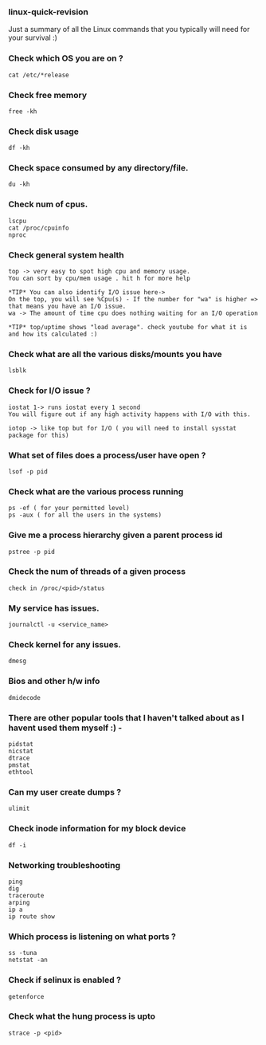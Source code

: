 ### linux-quick-revision
Just a summary of all the Linux commands that you typically will need for your survival :)


### Check which OS you are on ?
    cat /etc/*release

### Check free memory
    free -kh

### Check disk usage
    df -kh

### Check space consumed by any directory/file.
    du -kh


### Check num of cpus.
    lscpu
    cat /proc/cpuinfo
    nproc

### Check general system health
    top -> very easy to spot high cpu and memory usage.
    You can sort by cpu/mem usage . hit h for more help

    *TIP* You can also identify I/O issue here->
    On the top, you will see %Cpu(s) - If the number for "wa" is higher => that means you have an I/O issue.
    wa -> The amount of time cpu does nothing waiting for an I/O operation

    *TIP* top/uptime shows "load average". check youtube for what it is and how its calculated :)  

### Check what are all the various disks/mounts you have
    lsblk

### Check for I/O issue ?
    iostat 1-> runs iostat every 1 second
    You will figure out if any high activity happens with I/O with this.

    iotop -> like top but for I/O ( you will need to install sysstat package for this)

### What set of files does a process/user have open ?
    lsof -p pid

### Check what are the various process running
    ps -ef ( for your permitted level)
    ps -aux ( for all the users in the systems)

### Give me a process hierarchy given a parent process id
    pstree -p pid

### Check the num of threads of a given process
    check in /proc/<pid>/status

### My service has issues.
    journalctl -u <service_name>

### Check kernel for any issues.
    dmesg

### Bios and other h/w info
    dmidecode

### There are other popular tools that I haven't talked about as I havent used them myself :) -
    pidstat
    nicstat
    dtrace
    pmstat
    ethtool

### Can my user create dumps ?
    ulimit

### Check inode information for my block device
    df -i


### Networking troubleshooting
    ping
    dig
    traceroute
    arping
    ip a
    ip route show

### Which process is listening on what ports ?
    ss -tuna
    netstat -an

### Check if selinux is enabled ?
    getenforce

### Check what the hung process is upto
    strace -p <pid>
